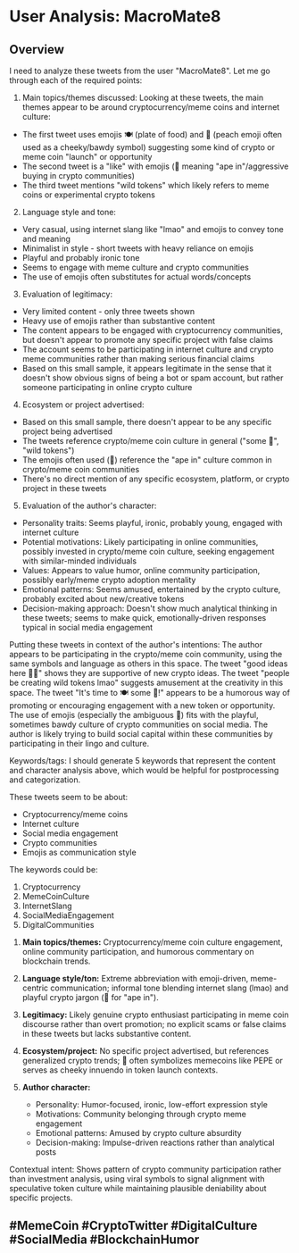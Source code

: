 # User Analysis: MacroMate8

## Overview

<think>
I need to analyze these tweets from the user "MacroMate8". Let me go through each of the required points:

1. Main topics/themes discussed:
Looking at these tweets, the main themes appear to be around cryptocurrency/meme coins and internet culture:
- The first tweet uses emojis 🍽️ (plate of food) and 🍑 (peach emoji often used as a cheeky/bawdy symbol) suggesting some kind of crypto or meme coin "launch" or opportunity
- The second tweet is a "like" with emojis (🦍 meaning "ape in"/aggressive buying in crypto communities)
- The third tweet mentions "wild tokens" which likely refers to meme coins or experimental crypto tokens

2. Language style and tone:
- Very casual, using internet slang like "lmao" and emojis to convey tone and meaning
- Minimalist in style - short tweets with heavy reliance on emojis
- Playful and probably ironic tone
- Seems to engage with meme culture and crypto communities
- The use of emojis often substitutes for actual words/concepts

3. Evaluation of legitimacy:
- Very limited content - only three tweets shown
- Heavy use of emojis rather than substantive content
- The content appears to be engaged with cryptocurrency communities, but doesn't appear to promote any specific project with false claims
- The account seems to be participating in internet culture and crypto meme communities rather than making serious financial claims
- Based on this small sample, it appears legitimate in the sense that it doesn't show obvious signs of being a bot or spam account, but rather someone participating in online crypto culture

4. Ecosystem or project advertised:
- Based on this small sample, there doesn't appear to be any specific project being advertised
- The tweets reference crypto/meme coin culture in general ("some 🍑", "wild tokens")
- The emojis often used (🦍) reference the "ape in" culture common in crypto/meme coin communities
- There's no direct mention of any specific ecosystem, platform, or crypto project in these tweets

5. Evaluation of the author's character:
- Personality traits: Seems playful, ironic, probably young, engaged with internet culture
- Potential motivations: Likely participating in online communities, possibly invested in crypto/meme coin culture, seeking engagement with similar-minded individuals
- Values: Appears to value humor, online community participation, possibly early/meme crypto adoption mentality
- Emotional patterns: Seems amused, entertained by the crypto culture, probably excited about new/creative tokens
- Decision-making approach: Doesn't show much analytical thinking in these tweets; seems to make quick, emotionally-driven responses typical in social media engagement

Putting these tweets in context of the author's intentions:
The author appears to be participating in the crypto/meme coin community, using the same symbols and language as others in this space. The tweet "good ideas here 🦍🦍" shows they are supportive of new crypto ideas. The tweet "people be creating wild tokens lmao" suggests amusement at the creativity in this space. The tweet "It's time to 🍽️ some 🍑!" appears to be a humorous way of promoting or encouraging engagement with a new token or opportunity. The use of emojis (especially the ambiguous 🍑) fits with the playful, sometimes bawdy culture of crypto communities on social media. The author is likely trying to build social capital within these communities by participating in their lingo and culture.

Keywords/tags:
I should generate 5 keywords that represent the content and character analysis above, which would be helpful for postprocessing and categorization.

These tweets seem to be about:
- Cryptocurrency/meme coins
- Internet culture
- Social media engagement
- Crypto communities
- Emojis as communication style

The keywords could be:
1. Cryptocurrency
2. MemeCoinCulture
3. InternetSlang
4. SocialMediaEngagement
5. DigitalCommunities
</think>

1. **Main topics/themes:** Cryptocurrency/meme coin culture engagement, online community participation, and humorous commentary on blockchain trends.

2. **Language style/ton:** Extreme abbreviation with emoji-driven, meme-centric communication; informal tone blending internet slang (lmao) and playful crypto jargon (🦍 for "ape in").

3. **Legitimacy:** Likely genuine crypto enthusiast participating in meme coin discourse rather than overt promotion; no explicit scams or false claims in these tweets but lacks substantive content.

4. **Ecosystem/project:** No specific project advertised, but references generalized crypto trends; 🍑 often symbolizes memecoins like PEPE or serves as cheeky innuendo in token launch contexts.

5. **Author character:**
   - Personality: Humor-focused, ironic, low-effort expression style
   - Motivations: Community belonging through crypto meme engagement
   - Emotional patterns: Amused by crypto culture absurdity
   - Decision-making: Impulse-driven reactions rather than analytical posts

Contextual intent: Shows pattern of crypto community participation rather than investment analysis, using viral symbols to signal alignment with speculative token culture while maintaining plausible deniability about specific projects.

#MemeCoin #CryptoTwitter #DigitalCulture #SocialMedia #BlockchainHumor
---
